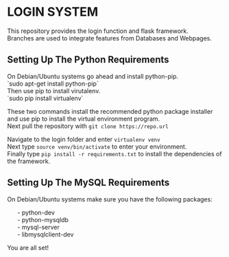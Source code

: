 LOGIN SYSTEM
============
<p>
This repository provides the login function and flask framework.<br>
Branches are used to integrate features from Databases and Webpages.<br>
</p>

Setting Up The Python Requirements
----------------------------------
<p>
On Debian/Ubuntu systems go ahead and install python-pip.<br>
`sudo apt-get install python-pip`<br>
Then use pip to install virutalenv.<br>
`sudo pip install virtualenv`<br>

These two commands install the recommended python package installer and use pip to install the virtual environment program.
<br>
Next pull the repository with `git clone https://repo.url`

Navigate to the login folder and enter `virtualenv venv`<br>
Next type `source venv/bin/activate` to enter your environment.<br>
Finally type `pip install -r requirements.txt` to install the dependencies of the framework.
</p>

Setting Up The MySQL Requirements
---------------------------------
<p>
On Debian/Ubuntu systems make sure you have the following packages:
<ul>
    - python-dev<br>
    - python-mysqldb<br>
    - mysql-server<br>
    - libmysqlclient-dev<br>
</ul>
</p>



You are all set!


